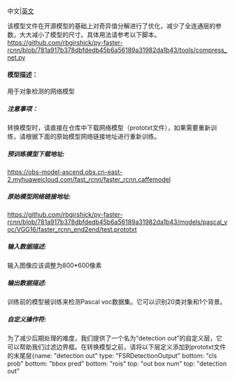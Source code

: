 中文|[英文](README_en.md)

该模型文件在开源模型的基础上对奇异值分解进行了优化，减少了全连通层的参数，大大减小了模型的尺寸。具体用法请参考以下脚本。
https://github.com/rbgirshick/py-faster-rcnn/blob/781a917b378dbfdedb45b6a56189a31982da1b43/tools/compress_net.py

#### 模型描述：

用于对象检测的网络模型

##### 注意事项：
转换模型时，请直接在仓库中下载网络模型（prototxt文件），如果需要重新训练，请根据下面的原始模型网络链接地址进行重新训练。

##### 预训练模型下载地址:
https://obs-model-ascend.obs.cn-east-2.myhuaweicloud.com/fast_rcnn/faster_rcnn.caffemodel

##### 原始模型网络链接地址:
https://github.com/rbgirshick/py-faster-rcnn/blob/781a917b378dbfdedb45b6a56189a31982da1b43/models/pascal_voc/VGG16/faster_rcnn_end2end/test.prototxt

##### 输入数据描述:

输入图像应该调整为800\*600像素

##### 输出数据描述:

训练前的模型被训练来检测Pascal voc数据集。它可以识别20类对象和1个背景。

##### 自定义操作符:
为了减少后期处理的难度，我们提供了一个名为“detection out”的自定义层，它可以帮助我们过滤边界框。在转换模型之前，请将以下层定义添加到prototxt文件的末尾层{name: "detection out" type: "FSRDetectionOutput" bottom: "cls prob" bottom: "bbox pred" bottom: "rois" top: "out box num" top: "detection out"
